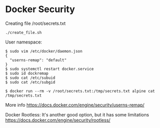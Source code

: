 # Docker Security

Creating file /root/secrets.txt
```
./create_file.sh
```

User namespace:
```
$ sudo vim /etc/docker/daemon.json
{
  "userns-remap": "default"
}
$ sudo systemctl restart docker.service
$ sudo id dockremap
$ sudo cat /etc/subuid
$ sudo cat /etc/subgid

$ docker run --rm -v /root/secrets.txt:/tmp/secrets.txt alpine cat /tmp/secrets.txt
```
More info https://docs.docker.com/engine/security/userns-remap/

Docker Rootless:
It's another good option, but it has some limitations https://docs.docker.com/engine/security/rootless/
